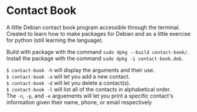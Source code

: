 # Contact Book  

A little Debian contact book program accessible through the terminal. Created to learn how to make packages for Debian and as a little exercise for python (still learning the language).

Build with package with the command `sudo dpkg --build contact-book/`.  
Install the package with the command `sudo dpkg -i contact-book.deb`.

`$ contact-book -h` will display the arguments and their use.  
`$ contact-book -a` will let you add a new contact.  
`$ contact-book -d` will let you delete a contact(s).  
`$ contact-book -l` will list all of the contacts in alphabetical order.  
The `-n`, `-p`, and `-e` arguements will let you print a specific contact's information given their name, phone, or email respectively
